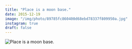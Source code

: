 ```yaml
---
title: "Place is a moon base."
date: 2015-12-19
image: "/img/photo/89785fc860400d68ebd78337f809950a.jpg"
instagram: true
draft: false
---
```


![Place is a moon base.](/img/photo/89785fc860400d68ebd78337f809950a.jpg)
